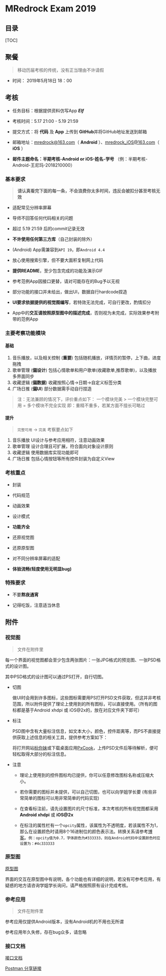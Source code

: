 # MRedrock Exam 2019

## 目录

[TOC]

## 聚餐

> 移动历届考核的传统，没有正当理由不许请假

* 时间： 2019年5月18日 18：00

## 考核

* 任务目标：根据提供资料仿写App ***Elf***
  
* 考核时间：5.17 21:00 - 5.19 21:59
  
* 提交方式：将 **代码** 及 **App** 上传到 **GitHub**并将GitHub地址发送到邮箱

* 邮箱地址：mredrock@163.com（ **Android** ）、mredrock_iOS@163.com（ **iOS** ）
  
* **邮件主题命名：半期考核-Android or iOS-姓名-学号** （例：半期考核-Android-王尼玛-2018210000）

### 基本要求

> **请认真看完下面的每一条，不会浪费你太多时间，违反会被扣分甚至考核无效**
  
* 适配常见分辨率屏幕

* 导师不回答任何代码相关的问题
  
* 超过 5.19 21:59 后的commit记录无效
  
* **不许使用任何第三方库**（自己封装的除外）
  
* (Android) App需兼容到`API 19`，即`Android 4.4`
  
* 放心使用搜索引擎，但不要大面积复制网上代码
  
* **提供README**，至少包含完成的功能及演示GIF

* 参考范例App因接口更替，请对可能存在的Bug予以无视
  
* 部分功能的接口并未给出，做出UI，数据自行hardcode捏造
  
* **UI要求依据提供的视觉图编写**，若特效无法完成，可自行更改，酌情扣分
  
* App中的**交互请按照原型图中的描述完成**，否则视为未完成，实际效果参考附带的范例App

### 主要考察功能模块

#### 基础

1. 音乐播放，以及相关控制 (**重要**)
   包括随机播放，详情页的暂停，上下曲，进度拖拽
2. 歌单管理 (**偏设计**)
   包括心情歌单和用户歌单(收藏歌单,推荐歌单)，以及播放多界面同步
3. 收藏逻辑 (**偏数据**)
   收藏按照心情->日期->自定义标签分类
4. 广场日推 (**偏UI**)
   部分数据需手动自行捏造

> 注：无法兼顾的情况下，评价重点如下：
> 一个模块完美 > 一个模块完整可用 = 多个模块不完全实现
> 即：重精不重多，若某方面不擅长可略过

#### 提升

> `完整可用` -> `完美` 考察要点如下

1. 音乐播放
   UI设计与参考应用相符，注意动画效果
2. 歌单管理
   设计合理且可扩展，符合面向对象设计原则
3. 收藏逻辑
   使用数据库实现功能即可
4. 广场日推
   包括心情按钮等所有控件封装为自定义View

### 考核重点

* 封装
  
* 代码规范
  
* 动画效果
  
* 设计模式
  
* **功能齐全**
  
* 还原视觉图

* 还原原型图
  
* 对不同分辨率屏幕的适配
  
* **体验流畅(轻度使用无明显bug)**

### 特殊要求

* 不要**熬夜通宵**
  
* 记得吃饭，注意适当休息
  
## 附件

### 视觉图

> 文件在附件里

每一个界面的视觉图都会至少包含两张图片：一张JPG格式的预览图、一张PSD格式的设计图。

其中PSD格式的设计图可以通过PS打开，自行切图。

* 切图

    做UI时会用到许多图标，这些图标需要用PS打开PSD文件获取，但这并非考核范围，所以附件提供了理论上使用到的所有图标，可以直接使用。（所有的图标都是基于Android xhdpi 或 iOS@2x的，放在对应文件夹下即可）

* 标注

    PSD图中含有大量标注信息，如文本大小，颜色，控件距离等，而PS不直接提供获取上述信息的相关工具，提供参考方案如下：

    将打开网站[标你妹](http://www.biaonimeia.com)或下载桌面应用[PxCook](https://www.fancynode.com.cn/pxcook)，上传PSD文件后等待解析，便可轻松取得大部分的标注信息。

* 注意

  * 理论上使用到的控件图标均已提供，你可以任意修改图标名称或压缩大小。

  * 若你需要的图标并未提供，可以自己切图，也可以向学姐学长要 (有些非常简单的图标可以用非常简单的代码实现)

  * 在查看标注前，请先设置图片的尺寸标准，本次考核的所有视觉图都采用 **Android xhdpi** 或 **iOS@2x**

  * 在标注的属性栏有一个`opcity`属性，该属性为不透明度，若该属性不为1，那么在设置颜色时请用8个16进制位的颜色表示法。转换关系请参考[博客](http://www.cnblogs.com/lianghui66/p/4537809.html)。`例：opcity值为0.7，字体颜色为#333333，则在Android代码中设置颜色时应设置为：#4c333333`

### 原型图

[原型图](https://mjxwap.axshare.com/#g=1&p=%E4%B8%BB%E9%A1%B5)

界面的交互在原型图中有说明，各个功能也有详细的说明，若没有可参考应用，有疑惑的地方请咨询学姐学长询问，请严格按照原有设计完成考核。

### 参考应用

> 文件在附件里

参考应用仅提供Android版本，没有Android机的不用也无所谓

参考应用年久失修，存在bug众多，请忽略

### 接口文档

[接口文档](Api.md)

[Postman 分享链接](https://www.getpostman.com/collections/3a8a8816e60b88b0c2cb)